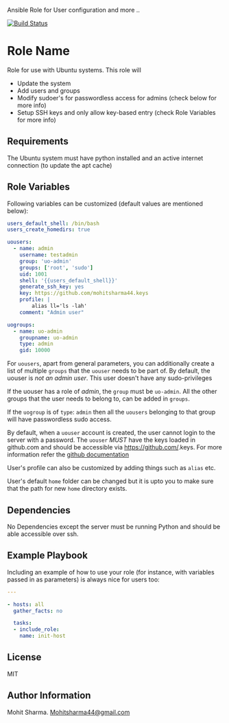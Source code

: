 Ansible Role for User configuration and more .. 

[![Build Status](https://travis-ci.org/Mohitsharma44/ansible-userconfig.svg?branch=master)](https://travis-ci.org/Mohitsharma44/ansible-userconfig)

Role Name
=========

Role for use with Ubuntu systems. This role will
- Update the system
- Add users and groups
- Modify sudoer's for passwordless access for admins (check below for more info)
- Setup SSH keys and only allow key-based entry (check Role Variables for more info)

Requirements
------------

The Ubuntu system must have python installed and an active internet connection
(to update the apt cache)

Role Variables
--------------

Following variables can be customized (default values are mentioned below):

``` yaml
users_default_shell: /bin/bash
users_create_homedirs: true

uousers:
  - name: admin
    username: testadmin
    group: 'uo-admin'
    groups: ['root', 'sudo']
    uid: 1001
    shell: '{{users_default_shell}}'
    generate_ssh_key: yes
    key: https://github.com/mohitsharma44.keys
    profile: |
        alias ll='ls -lah'
    comment: "Admin user"

uogroups:
  - name: uo-admin
    groupname: uo-admin
    type: admin
    gid: 10000

```
For `uousers`, apart from general parameters, you can additionally create a list of
multiple `groups` that the `uouser` needs to be part of. By default, the uouser
is *not an admin user*. This user doesn't have any sudo-privileges

If the uouser has a role of *admin*, the `group` must be `uo-admin`. All the other
groups that the user needs to belong to, can be added in `groups`.

If the `uogroup` is of `type`: `admin` then all the `uousers` belonging to that
group will have passwordless sudo access.

By default, when a `uouser` account is created, the user cannot login to the server
with a password. The `uouser` *MUST* have the keys loaded in github.com and should
be accessible via https://github.com/<uouser>.keys. For more information refer
the [github documentation](https://help.github.com/articles/adding-a-new-ssh-key-to-your-github-account/)

User's profile can also be customized by adding things such as `alias` etc.

User's default `home` folder can be changed but it is upto you to make sure that
the path for new `home` directory exists.

Dependencies
------------

No Dependencies except the server must be running Python and should be able
accessible over ssh.

Example Playbook
----------------

Including an example of how to use your role (for instance, with variables passed in as parameters) is always nice for users too:

``` yaml
---

- hosts: all
  gather_facts: no

  tasks:
  - include_role:
    name: init-host
```

License
-------

MIT

Author Information
------------------

Mohit Sharma. Mohitsharma44@gmail.com
